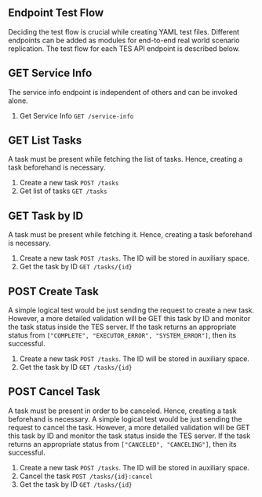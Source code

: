 ## Endpoint Test Flow

Deciding the test flow is crucial while creating YAML test files. Different endpoints can be added as modules for
end-to-end real world scenario replication. The test flow for each TES API endpoint is described below. 
  

## GET Service Info

The service info endpoint is independent of others and can be invoked alone.

1. Get Service Info `GET /service-info`

## GET List Tasks

A task must be present while fetching the list of tasks. Hence, creating a task beforehand is necessary.

1. Create a new task  `POST /tasks`
2. Get list of tasks `GET /tasks`

## GET  Task by ID

A task must be present while fetching it. Hence, creating a task beforehand is necessary.

1. Create a new task  `POST /tasks`. The ID will be stored in auxiliary space.
2. Get the task by ID `GET /tasks/{id}`

## POST Create Task

A simple logical test would be just sending the request to create a new task. However, a more detailed validation
will be GET this task by ID and monitor the task status inside the TES server. If the task returns an appropriate
status from `["COMPLETE", "EXECUTOR_ERROR", "SYSTEM_ERROR"]`, then its successful.

1. Create a new task  `POST /tasks`. The ID will be stored in auxiliary space.
2. Get the task by ID `GET /tasks/{id}`

## POST Cancel Task

A task must be present in order to be canceled. Hence, creating a task beforehand is necessary. A simple logical
test would be just sending the request to cancel the task. However, a more detailed validation will be GET this
task by ID and monitor the task status inside the TES server. If the task returns an appropriate status
from `["CANCELED", "CANCELING"]`, then its successful.

1. Create a new task  `POST /tasks`. The ID will be stored in auxiliary space.
2. Cancel the task `POST /tasks/{id}:cancel`
3. Get the task by ID `GET /tasks/{id}`